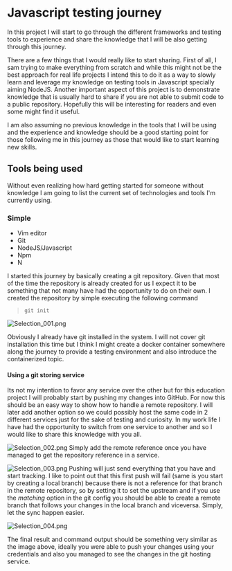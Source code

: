 # Javascript testing journey

In this project I will start to go through the different frameworks and testing tools to experience and share the knowledge that I will be also getting through this journey.

There are a few things that I would really like to start sharing. First of all, I sam trying to make everything from scratch and while this might not be the best approach for real life projects I intend this to do it as a way to slowly learn and leverage my knowledge on testing tools in Javascript specially aiming NodeJS. Another important aspect of this project is to demonstrate knowledge that is usually hard to share if you are not able to submit code to a public repository. Hopefully this will be interesting for readers and even some might find it useful.

I am also assuming no previous knowledge in the tools that I will be using and the experience and knowledge should be a good starting point for those following me in this journey as those that would like to start learning new skills.

## Tools being used
Without even realizing how hard getting started for someone without knowledge I am going to list the current set of technologies and tools I'm currently using.

### Simple
- Vim editor 
- Git
- NodeJS/Javascript
- Npm 
- N

I started this journey by basically creating a git repository. Given that most of the time the repository is already created for us I expect it to be something that not many have had the opportunity to do on their own. I created the repository by simple executing the following command
>`git init`

![Selection_001.png](https://ipfs.busy.org/ipfs/QmZVUscxmVXeXdhDgVnUM3w7cRK7SG7Dm22jGkg9yi48Sx)

Obviously I already have git installed in the system. I will not cover git installation this time but I think I might create a docker container somewhere along the journey to provide a testing environment and also introduce the containerized topic. 

#### Using a git storing service
Its not my intention to favor any service over the other but for this education project I will probably start by pushing my changes into GitHub. For now this should be an easy way to show how to handle a remote repository. I will later add another option so we could possibly host the same code in 2 different services just for the sake of testing and curiosity. In my work life I have had the opportunity to switch from one service to another and so I would like to share this knowledge with you all. 

![Selection_002.png](https://ipfs.busy.org/ipfs/QmWGA7oGkskQrWGKuaUFCQdCTWq8Wz1cQ5xwfc92h5VWK3)
Simply add the remote reference once you have managed to get the repository reference in a service.

![Selection_003.png](https://ipfs.busy.org/ipfs/QmQ9pXrzVx3twpDgR962RiaVWJsoVg7ERVfM8VWECKWdCm)
Pushing will just send everything that you have and start tracking. I like to point out that this first push will fail (same is you start by creating a local branch) because there is not a reference for that branch in the remote repository, so by setting it to set the upstream and if you use the *matching* option in the git config you should be able to create a remote branch that follows your changes in the local branch and viceversa. Simply, let the sync happen easier.

![Selection_004.png](https://ipfs.busy.org/ipfs/QmVpKKM62DvdLCeEKuiKZxvj98vSJsC1QrFoyM1beeNwng)

The final result and command output should be something very similar as the image above, ideally you were able to push your changes using your credentials and also you managed to see the changes in the git hosting service.
